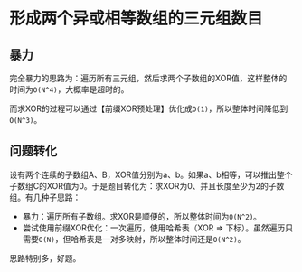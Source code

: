 # 形成两个异或相等数组的三元组数目

## 暴力

完全暴力的思路为：遍历所有三元组，然后求两个子数组的XOR值，这样整体的时间为`O(N^4)`，大概率是超时的。

而求XOR的过程可以通过【前缀XOR预处理】优化成`O(1)`，所以整体时间降低到`O(N^3)`。

## 问题转化

设有两个连续的子数组A、B，XOR值分别为a、b。如果a、b相等，可以推出整个子数组C的XOR值为0。于是题目转化为：求XOR为0、并且长度至少为2的子数组。有几种子思路：

- 暴力：遍历所有子数组。求XOR是顺便的，所以整体时间为`O(N^2)`。
- 尝试使用前缀XOR优化：一次遍历，使用哈希表（XOR => 下标）。虽然遍历只需要`O(N)`，但哈希表是一对多映射，所以整体时间还是`O(N^2)`。

思路特别多，好题。
